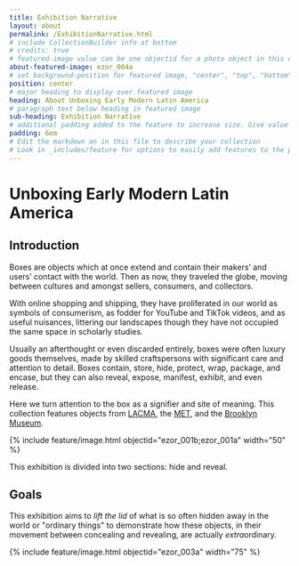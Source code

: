 ```yaml
---
title: Exhibition Narrative
layout: about
permalink: /ExhibitionNarrative.html
# include CollectionBuilder info at bottom
# credits: true
# featured-image value can be one objectid for a photo object in this collection, a relative path to an image in this project, or a full url to any image. If left blank, no featured image will appear at top of About page.
about-featured-image: ezor_004a
# set background-position for featured image, "center", "top", "bottom"
position: center
# major heading to display over featured image
heading: About Unboxing Early Modern Latin America
# paragraph text below heading in featured image
sub-heading: Exhibition Narrative
# additional padding added to the feature to increase size. Give value in em or px, e.g. "5em".
padding: 6em
# Edit the markdown on in this file to describe your collection
# Look in _includes/feature for options to easily add features to the page
---
```


# Unboxing Early Modern Latin America

## Introduction

Boxes are objects which at once extend and contain their makers’ and users’ contact with the world. Then as now, they traveled the globe, moving between cultures and amongst sellers, consumers, and collectors. 

With online shopping and shipping, they have proliferated in our world as symbols of consumerism, as fodder for YouTube and TikTok videos, and as useful nuisances, littering our landscapes though they have not occupied the same space in scholarly studies. 

Usually an afterthought or even discarded entirely, boxes were often luxury goods themselves, made by skilled craftspersons with significant care and attention to detail. Boxes contain, store, hide, protect, wrap, package, and encase, but they can also reveal, expose, manifest, exhibit, and even release. 

Here we turn attention to the box as a signifier and site of meaning. This collection features objects from [LACMA](https://www.lacma.org/), the [MET](https://www.metmuseum.org/), and the [Brooklyn Museum](https://www.brooklynmuseum.org/).

{% include feature/image.html objectid="ezor_001b;ezor_001a" width="50" %}

This exhibition is divided into two sections: hide and reveal.

## Goals

This exhibition aims to *lift the lid* of what is so often hidden away in the world or "ordinary things" to demonstrate how these objects, in their movement between concealing and revealing, are actually *extra*ordinary. 

{% include feature/image.html objectid="ezor_003a" width="75" %} 

<!-- IMPORTANT!!! DELETE this comment and the include below when you are finished editing this page for your collection. The include below introduces about page features. They will show up on your collection's about page until you delete it.  -->

